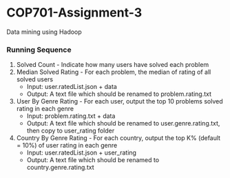 # COP701-Assignment-3
Data mining using Hadoop

### Running Sequence
1. Solved Count - Indicate how many users have solved each problem
2. Median Solved Rating - For each problem, the median of rating of all solved users
    - Input: user.ratedList.json + data
    - Output: A text file which should be renamed to problem.rating.txt 
3. User By Genre Rating - For each user, output the top 10 problems solved rating in each genre
    - Input: problem.rating.txt + data
    - Output: A text file which should be renamed to user.genre.rating.txt, then copy to user_rating folder
4. Country By Genre Rating - For each country, output the top K% (default = 10%) of user rating in each genre
    - Input: user.ratedList.json + user_rating
    - Output: A text file which should be renamed to country.genre.rating.txt